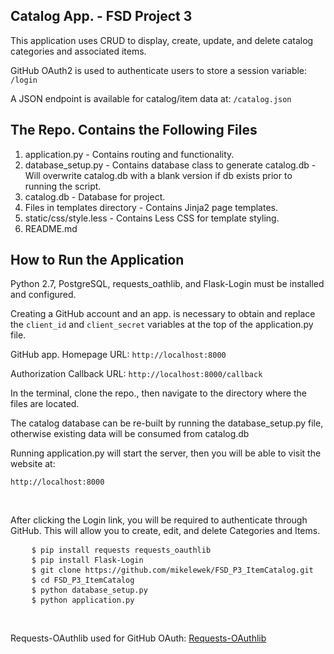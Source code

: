 Catalog App. - FSD Project 3
---------------------------
<p>This application uses CRUD to display, create, update, and delete catalog categories and associated items.</p>
<p>GitHub OAuth2 is used to authenticate users to store a session variable: <code>/login</code></p>
<p>A JSON endpoint is available for catalog/item data at: <code>/catalog.json</code></p>

The Repo. Contains the Following Files
-------------------------------------
 1. application.py - Contains routing and functionality.<br>
 2. database_setup.py - Contains database class to generate catalog.db - Will overwrite catalog.db with a blank version if db exists prior to running the script.<br>
 3. catalog.db - Database for project.<br>
 4. Files in templates directory - Contains Jinja2 page templates.<br>
 5. static/css/style.less - Contains Less CSS for template styling.<br>
 6. README.md

How to Run the Application
-------------------------
<p>Python 2.7, PostgreSQL, requests_oathlib, and Flask-Login must be installed and configured.</p>
<p>Creating a GitHub account and an app. is necessary to obtain and replace the <code>client_id</code> and <code>client_secret</code> variables at the top of the application.py file.</p>
<p>GitHub app. Homepage URL: <code>http://localhost:8000</code> 
<p>Authorization Callback URL: <code>http://localhost:8000/callback</code></p>
<p>In the terminal, clone the repo., then navigate to the directory where the files are located.</p>
<p>The catalog database can be re-built by running the database_setup.py file, otherwise existing data will be consumed from catalog.db</p>
<p>Running application.py will start the server, then you will be able to visit the website at:</p>
<p><code>http://localhost:8000</code></p>
<br>
<p>After clicking the Login link, you will be required to authenticate through GitHub. This will allow you to create, edit, and delete Categories and Items.</p>
<pre>
    <code>$ pip install requests requests_oauthlib</code>
    <code>$ pip install Flask-Login</code>
	<code>$ git clone https://github.com/mikelewek/FSD_P3_ItemCatalog.git</code>
	<code>$ cd FSD_P3_ItemCatalog</code>
	<code>$ python database_setup.py</code>
	<code>$ python application.py</code>
</pre>

<br>
<p>Requests-OAuthlib used for GitHub OAuth: <a href="http://requests-oauthlib.readthedocs.org/en/latest/index.html" target="_blank">Requests-OAuthlib</a></p>